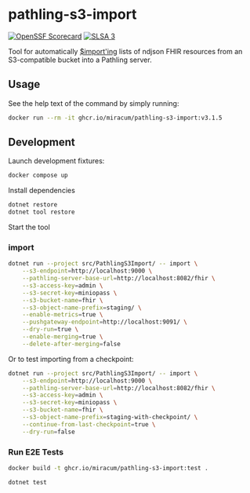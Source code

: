 # pathling-s3-import

[![OpenSSF Scorecard](https://api.securityscorecards.dev/projects/github.com/miracum/pathling-s3-import/badge)](https://api.securityscorecards.dev/projects/github.com/miracum/pathling-s3-import)
[![SLSA 3](https://slsa.dev/images/gh-badge-level3.svg)](https://slsa.dev)

Tool for automatically [$import'ing](https://pathling.csiro.au/docs/server/operations/import) lists of ndjson FHIR resources from an S3-compatible bucket into a Pathling server.

## Usage

See the help text of the command by simply running:

```sh
docker run --rm -it ghcr.io/miracum/pathling-s3-import:v3.1.5
```

## Development

Launch development fixtures:

```sh
docker compose up
```

Install dependencies

```sh
dotnet restore
dotnet tool restore
```

Start the tool

### import

```sh
dotnet run --project src/PathlingS3Import/ -- import \
    --s3-endpoint=http://localhost:9000 \
    --pathling-server-base-url=http://localhost:8082/fhir \
    --s3-access-key=admin \
    --s3-secret-key=miniopass \
    --s3-bucket-name=fhir \
    --s3-object-name-prefix=staging/ \
    --enable-metrics=true \
    --pushgateway-endpoint=http://localhost:9091/ \
    --dry-run=true \
    --enable-merging=true \
    --delete-after-merging=false
```

Or to test importing from a checkpoint:

```sh
dotnet run --project src/PathlingS3Import/ -- import \
    --s3-endpoint=http://localhost:9000 \
    --pathling-server-base-url=http://localhost:8082/fhir \
    --s3-access-key=admin \
    --s3-secret-key=miniopass \
    --s3-bucket-name=fhir \
    --s3-object-name-prefix=staging-with-checkpoint/ \
    --continue-from-last-checkpoint=true \
    --dry-run=false
```

### Run E2E Tests

```sh
docker build -t ghcr.io/miracum/pathling-s3-import:test .

dotnet test
```
